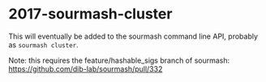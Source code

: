 # 2017-sourmash-cluster

This will eventually be added to the sourmash command line API, probably
as `sourmash cluster`.

Note: this requires the feature/hashable_sigs branch of sourmash:
https://github.com/dib-lab/sourmash/pull/332
